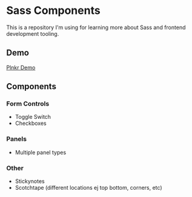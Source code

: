 # Sass Components
This is a repository I'm using for learning more about Sass and frontend development tooling.

## Demo
[Plnkr Demo](https://run.plnkr.co/FTK5LugsyaZIz8DX/)

## Components

### Form Controls
* Toggle Switch
* Checkboxes

### Panels
* Multiple panel types

### Other
* Stickynotes
* Scotchtape (different locations ej top bottom, corners, etc)
